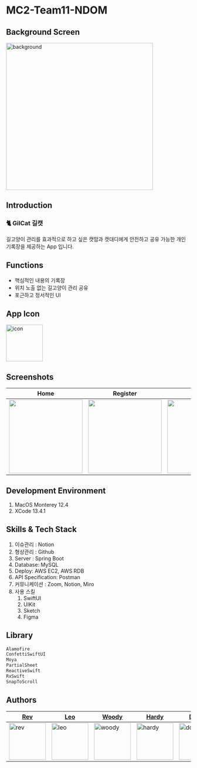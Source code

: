 # MC2-Team11-NDOM

## Background Screen
<img width="400" alt="background" src="https://user-images.githubusercontent.com/72330884/174948786-68fe428c-18a5-4e18-94bb-e64051ee47b4.png">

## Introduction
### 🐈 GilCat 길캣

길고양이 관리를 효과적으로 하고 싶은 캣맘과 캣대디에게 
안전하고 공유 가능한 개인 기록장을 제공하는 App 입니다.

## Functions
- 핵심적인 내용의 기록장
- 위치 노출 없는 길고양이 관리 공유
- 포근하고 정서적인 UI


## App Icon
<img width="100" alt="icon" src="https://user-images.githubusercontent.com/72330884/174949381-93e35de3-5487-4491-a5e7-d6c540865bc6.png">

## Screenshots
| Home                                                         | Register                                                     | Note                                                         |
| ------------------------------------------------------------ | ------------------------------------------------------------ | ------------------------------------------------------------ |
| <img width="200" src="https://user-images.githubusercontent.com/56102421/175455645-7c1bdfbc-b59a-45f4-896e-318c98aa304b.gif"> | <img width="200" src="https://user-images.githubusercontent.com/81131715/175040352-dbd93c0d-1e89-48f9-baaf-b65bd0bc4346.gif"> | <img width="200" src="https://user-images.githubusercontent.com/72330884/184494082-06514e46-0a42-47bf-b576-9639ce5f1aed.gif"> |


## Development Environment
1. MacOS Monterey 12.4
2. XCode 13.4.1

## Skills & Tech Stack
1. 이슈관리 : Notion
2. 형상관리 : Github
3. Server : Spring Boot
4. Database: MySQL
5. Deploy: AWS EC2, AWS RDB
6. API Specification: Postman
7. 커뮤니케이션 : Zoom, Notion, Miro
8. 사용 스킬
    1. SwiftUI
    2. UIKit
    3. Sketch
    4. Figma

## Library
```swift
Alamofire
ConfettiSwiftUI
Moya
PartialSheet
ReactiveSwift
RxSwift
SnapToScroll
```

## Authors
|[Rev](https://github.com/heokyeol)|[Leo](https://github.com/leobang17)|[Woody](https://github.com/wody-d)|[Hardy](https://github.com/Kim-Yeon-ho)|[Dophi](https://github.com/ddophi98)|[PecanPie](https://github.com/PecanPiePOS)|
|---|---|---|---|---|---|
|<img width="100" alt="rev" src="https://user-images.githubusercontent.com/72330884/174957400-fa11f68c-3b3c-49ed-8205-95387431433d.png">|<img width="100" alt="leo" src="https://user-images.githubusercontent.com/72330884/174957424-3c2eaabc-b2c7-4423-a866-cfc5287ebd26.png">|<img width="100" alt="woody" src="https://user-images.githubusercontent.com/72330884/174957432-2464b0b7-53bd-4de4-aa39-477ac0cda6ad.png">|<img width="100" alt="hardy" src="https://user-images.githubusercontent.com/72330884/174957454-c2f2e622-44fe-42f7-83ab-53d87cd5ceea.png">|<img width="100" alt="dophi" src="https://user-images.githubusercontent.com/72330884/174957461-711a94f5-b4c3-4a46-9e51-3585269dd716.png">|<img width="100" alt="pp" src="https://user-images.githubusercontent.com/72330884/174957474-009f848e-e1b8-4679-acdd-842d24cbf8a5.png">|
